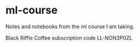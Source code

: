 # ml-course
Notes and notebooks from the ml course I am taking.

Black Riffle Coffee subscription code
LL-NON3P0ZL
